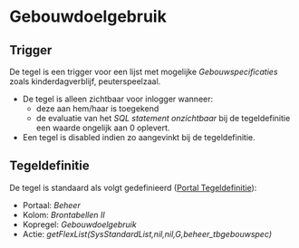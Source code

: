 # Gebouwdoelgebruik

## Trigger

De tegel is een trigger voor een lijst met mogelijke *Gebouwspecificaties* zoals kinderdagverblijf, peuterspeelzaal.

- De tegel is alleen zichtbaar voor inlogger wanneer:
  - deze aan hem/haar is toegekend
  - de evaluatie van het *SQL statement onzichtbaar* bij de tegeldefinitie een waarde ongelijk aan 0 oplevert.
- Een tegel is disabled indien zo aangevinkt bij de tegeldefinitie.

## Tegeldefinitie

De tegel is standaard als volgt gedefinieerd ([Portal Tegeldefinitie](/instellen_inrichten/portaldefinitie/portal_tegel.md)):

- Portaal: *Beheer*
- Kolom: *Brontabellen II*
- Kopregel: *Gebouwdoelgebruik*
- Actie: *getFlexList(SysStandardList,nil,nil,G,beheer_tbgebouwspec)*
